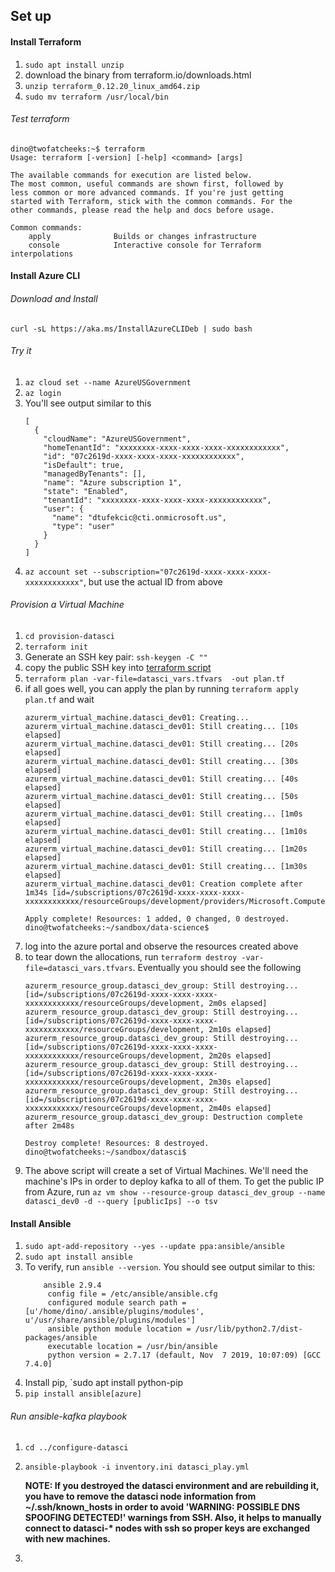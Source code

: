 ## Set up

#### Install Terraform

1. `sudo apt install unzip`
2. download the binary from terraform.io/downloads.html
3. `unzip terraform_0.12.20_linux_amd64.zip`
4. `sudo mv terraform /usr/local/bin`

###### Test terraform

```
dino@twofatcheeks:~$ terraform
Usage: terraform [-version] [-help] <command> [args]

The available commands for execution are listed below.
The most common, useful commands are shown first, followed by
less common or more advanced commands. If you're just getting
started with Terraform, stick with the common commands. For the
other commands, please read the help and docs before usage.

Common commands:
    apply              Builds or changes infrastructure
    console            Interactive console for Terraform interpolations
```

#### Install Azure CLI

###### Download and Install
`curl -sL https://aka.ms/InstallAzureCLIDeb | sudo bash`

###### Try it
1. `az cloud set --name AzureUSGovernment`
2. `az login`
3. You'll see output similar to this  
    ```
    [
      {
        "cloudName": "AzureUSGovernment",
        "homeTenantId": "xxxxxxxx-xxxx-xxxx-xxxx-xxxxxxxxxxxx",
        "id": "07c2619d-xxxx-xxxx-xxxx-xxxxxxxxxxxx",
        "isDefault": true,
        "managedByTenants": [],
        "name": "Azure subscription 1",
        "state": "Enabled",
        "tenantId": "xxxxxxxx-xxxx-xxxx-xxxx-xxxxxxxxxxxx",
        "user": {
          "name": "dtufekcic@cti.onmicrosoft.us",
          "type": "user"
        }
      }
    ]
    ```
4. `az account set --subscription="07c2619d-xxxx-xxxx-xxxx-xxxxxxxxxxxx"`, but use the actual ID from above

###### Provision a Virtual Machine
1. `cd provision-datasci`
1. `terraform init`
1. Generate an SSH key pair: `ssh-keygen -C ""`
1. copy the public SSH key into [terraform script](provision-datasci/datasci.tf)
1. `terraform plan -var-file=datasci_vars.tfvars  -out plan.tf`
1. if all goes well, you can apply the plan by running `terraform apply plan.tf` and wait
    ```
    azurerm_virtual_machine.datasci_dev01: Creating...
    azurerm_virtual_machine.datasci_dev01: Still creating... [10s elapsed]
    azurerm_virtual_machine.datasci_dev01: Still creating... [20s elapsed]
    azurerm_virtual_machine.datasci_dev01: Still creating... [30s elapsed]
    azurerm_virtual_machine.datasci_dev01: Still creating... [40s elapsed]
    azurerm_virtual_machine.datasci_dev01: Still creating... [50s elapsed]
    azurerm_virtual_machine.datasci_dev01: Still creating... [1m0s elapsed]
    azurerm_virtual_machine.datasci_dev01: Still creating... [1m10s elapsed]
    azurerm_virtual_machine.datasci_dev01: Still creating... [1m20s elapsed]
    azurerm_virtual_machine.datasci_dev01: Still creating... [1m30s elapsed]
    azurerm_virtual_machine.datasci_dev01: Creation complete after 1m34s [id=/subscriptions/07c2619d-xxxx-xxxx-xxxx-xxxxxxxxxxxx/resourceGroups/development/providers/Microsoft.Compute/virtualMachines/datasci_dev01]
    
    Apply complete! Resources: 1 added, 0 changed, 0 destroyed.
    dino@twofatcheeks:~/sandbox/data-science$
    ```
1. log into the azure portal and observe the resources created above
1. to tear down the allocations, run `terraform destroy -var-file=datasci_vars.tfvars`. Eventually you should see the following
    ```
    azurerm_resource_group.datasci_dev_group: Still destroying... [id=/subscriptions/07c2619d-xxxx-xxxx-xxxx-xxxxxxxxxxxx/resourceGroups/development, 2m0s elapsed]
    azurerm_resource_group.datasci_dev_group: Still destroying... [id=/subscriptions/07c2619d-xxxx-xxxx-xxxx-xxxxxxxxxxxx/resourceGroups/development, 2m10s elapsed]
    azurerm_resource_group.datasci_dev_group: Still destroying... [id=/subscriptions/07c2619d-xxxx-xxxx-xxxx-xxxxxxxxxxxx/resourceGroups/development, 2m20s elapsed]
    azurerm_resource_group.datasci_dev_group: Still destroying... [id=/subscriptions/07c2619d-xxxx-xxxx-xxxx-xxxxxxxxxxxx/resourceGroups/development, 2m30s elapsed]
    azurerm_resource_group.datasci_dev_group: Still destroying... [id=/subscriptions/07c2619d-xxxx-xxxx-xxxx-xxxxxxxxxxxx/resourceGroups/development, 2m40s elapsed]
    azurerm_resource_group.datasci_dev_group: Destruction complete after 2m48s
    
    Destroy complete! Resources: 8 destroyed.
    dino@twofatcheeks:~/sandbox/datasci$
    ```
1. The above script will create a set of Virtual Machines. We'll need the machine's IPs in order to deploy kafka to all 
of them. To get the public IP from Azure, run
    `az vm show --resource-group datasci_dev_group --name datasci_dev0 -d --query [publicIps] --o tsv`
    
#### Install Ansible
1. `sudo apt-add-repository --yes --update ppa:ansible/ansible`
1. `sudo apt install ansible`
1. To verify, run `ansible --version`. You should see output similar to this:
    ```
        ansible 2.9.4
         config file = /etc/ansible/ansible.cfg
         configured module search path = [u'/home/dino/.ansible/plugins/modules', u'/usr/share/ansible/plugins/modules']
         ansible python module location = /usr/lib/python2.7/dist-packages/ansible
         executable location = /usr/bin/ansible
         python version = 2.7.17 (default, Nov  7 2019, 10:07:09) [GCC 7.4.0]
    ```
1. Install pip, `sudo apt install python-pip
1. `pip install ansible[azure]`

###### Run ansible-kafka playbook 
1. `cd ../configure-datasci`
1. `ansible-playbook -i inventory.ini datasci_play.yml`

    **NOTE:
        If you destroyed the datasci environment and are rebuilding it, you have to remove the datasci node 
        information from ~/.ssh/known_hosts in order to avoid 'WARNING: POSSIBLE DNS SPOOFING DETECTED!' warnings from SSH.
        Also, it helps to manually connect to datasci-\* nodes with ssh so proper keys are exchanged with new machines.**
1. 
##